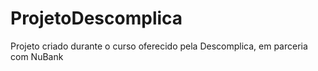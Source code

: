 # ProjetoDescomplica
Projeto criado durante o curso oferecido pela Descomplica, em parceria com NuBank
